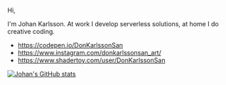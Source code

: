 Hi,

I'm Johan Karlsson. At work I develop serverless solutions, at home I do creative coding.


* https://codepen.io/DonKarlssonSan
* https://www.instagram.com/donkarlssonsan_art/
* https://www.shadertoy.com/user/DonKarlssonSan


[![Johan's GitHub stats](https://github-readme-stats.vercel.app/api?username=DonKarlssonSan)](https://github.com/anuraghazra/github-readme-stats)
